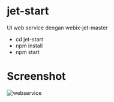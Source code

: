 # jet-start
   UI web service dengan webix-jet-master
   - cd jet-start
   - npm install
   - npm start
     
 # Screenshot
 ![webservice](https://user-images.githubusercontent.com/33270746/71427359-8bed2a00-26ea-11ea-8fc0-4657953b7060.png)

